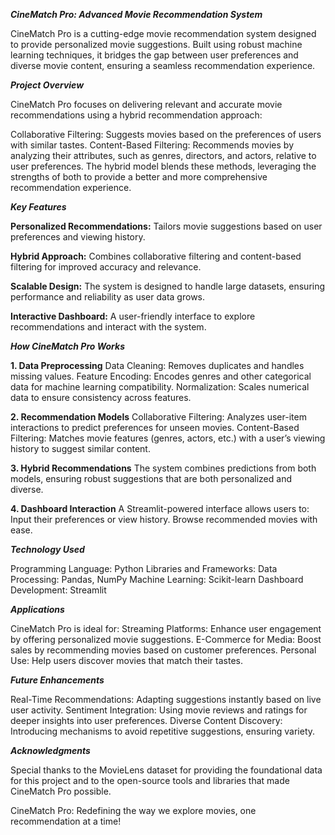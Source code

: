 _**CineMatch Pro: Advanced Movie Recommendation System**_

CineMatch Pro is a cutting-edge movie recommendation system designed to provide personalized movie suggestions. Built using robust machine learning techniques, it bridges the gap between user preferences and diverse movie content, ensuring a seamless recommendation experience.

_**Project Overview**_

CineMatch Pro focuses on delivering relevant and accurate movie recommendations using a hybrid recommendation approach:

Collaborative Filtering: Suggests movies based on the preferences of users with similar tastes.
Content-Based Filtering: Recommends movies by analyzing their attributes, such as genres, directors, and actors, relative to user preferences.
The hybrid model blends these methods, leveraging the strengths of both to provide a better and more comprehensive recommendation experience.

_**Key Features**_

**Personalized Recommendations:**
Tailors movie suggestions based on user preferences and viewing history.

**Hybrid Approach:**
Combines collaborative filtering and content-based filtering for improved accuracy and relevance.

**Scalable Design:**
The system is designed to handle large datasets, ensuring performance and reliability as user data grows.

**Interactive Dashboard:**
A user-friendly interface to explore recommendations and interact with the system.

_**How CineMatch Pro Works**_

**1. Data Preprocessing**
Data Cleaning: Removes duplicates and handles missing values.
Feature Encoding: Encodes genres and other categorical data for machine learning compatibility.
Normalization: Scales numerical data to ensure consistency across features.

**2. Recommendation Models**
Collaborative Filtering: Analyzes user-item interactions to predict preferences for unseen movies.
Content-Based Filtering: Matches movie features (genres, actors, etc.) with a user’s viewing history to suggest similar content.

**3. Hybrid Recommendations**
The system combines predictions from both models, ensuring robust suggestions that are both personalized and diverse.

**4. Dashboard Interaction**
A Streamlit-powered interface allows users to:
Input their preferences or view history.
Browse recommended movies with ease.

_**Technology Used**_

Programming Language: Python
Libraries and Frameworks:
Data Processing: Pandas, NumPy
Machine Learning: Scikit-learn
Dashboard Development: Streamlit

_**Applications**_

CineMatch Pro is ideal for:
Streaming Platforms: Enhance user engagement by offering personalized movie suggestions.
E-Commerce for Media: Boost sales by recommending movies based on customer preferences.
Personal Use: Help users discover movies that match their tastes.

_**Future Enhancements**_

Real-Time Recommendations: Adapting suggestions instantly based on live user activity.
Sentiment Integration: Using movie reviews and ratings for deeper insights into user preferences.
Diverse Content Discovery: Introducing mechanisms to avoid repetitive suggestions, ensuring variety.

_**Acknowledgments**_

Special thanks to the MovieLens dataset for providing the foundational data for this project and to the open-source tools and libraries that made CineMatch Pro possible.

CineMatch Pro: Redefining the way we explore movies, one recommendation at a time!
